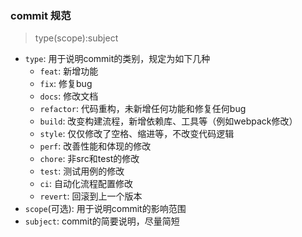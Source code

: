 
### commit 规范

> type(scope):subject

- `type`: 用于说明commit的类别，规定为如下几种
  - `feat`: 新增功能
  - `fix`: 修复bug
  - `docs`: 修改文档
  - `refactor`: 代码重构，未新增任何功能和修复任何bug
  - `build`: 改变构建流程，新增依赖库、工具等（例如webpack修改）
  - `style`: 仅仅修改了空格、缩进等，不改变代码逻辑
  - `perf`: 改善性能和体现的修改
  - `chore`: 非src和test的修改
  - `test`: 测试用例的修改
  - `ci`: 自动化流程配置修改
  - `revert`: 回滚到上一个版本
- `scope`(可选): 用于说明commit的影响范围
- `subject`: commit的简要说明，尽量简短